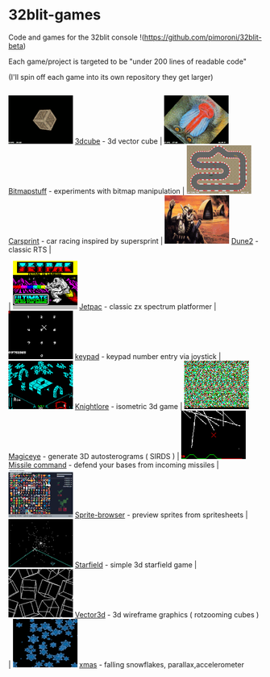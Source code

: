 # 32blit-games
Code and games for the 32blit console  !(https://github.com/pimoroni/32blit-beta)

Each game/project is targeted to be "under 200 lines of readable code"

(I'll spin off each game into its own repository they get larger)


|              |    |
:-------------------------:|:-------------------------:
![](/3dcube/splash.png)
[3dcube](3dcube) - 3d vector cube 
|
![](/bitmapstuff/splash.png)
[Bitmapstuff](/bitmapstuff) - experiments with bitmap manipulation
|
![](/carsprint/splash.png)
[Carsprint](carsprint) - car racing inspired by supersprint
|
![](https://raw.githubusercontent.com/mikerr/32blit-games/master/dune2/splash.png)
[Dune2](https://github.com/mikerr/32blit-games/tree/master/dune2) - classic RTS
|

|
![](https://raw.githubusercontent.com/mikerr/32blit-games/master/jetpac/splash.png)
[Jetpac](https://github.com/mikerr/32blit-games/tree/master/jetpac) - classic zx spectrum platformer
|
![](https://raw.githubusercontent.com/mikerr/32blit-games/master/keypad/splash.png)
[keypad](https://github.com/mikerr/32blit-games/tree/master/keypad) - keypad number entry via joystick
|
![](https://raw.githubusercontent.com/mikerr/32blit-games/master/knightlore/splash.png)
[Knightlore](https://github.com/mikerr/32blit-games/tree/master/knightlore) - isometric 3d game 
|
![](https://raw.githubusercontent.com/mikerr/32blit-games/master/magiceye/splash.png)
[Magiceye](https://github.com/mikerr/32blit-games/tree/master/magiceye) - generate 3D autosterograms ( SIRDS )
|
![](https://raw.githubusercontent.com/mikerr/32blit-games/master/missile/splash.png)
[Missile command](https://github.com/mikerr/32blit-games/tree/master/missile) - defend your bases from incoming missiles
|
![](https://raw.githubusercontent.com/mikerr/32blit-games/master/sprite-browser/splash.png)
[Sprite-browser](https://github.com/mikerr/32blit-games/tree/master/sprite-browser) - preview sprites from spritesheets
|
![](https://raw.githubusercontent.com/mikerr/32blit-games/master/starfield/splash.png)
[Starfield](https://github.com/mikerr/32blit-games/tree/master/starfield) - simple 3d starfield game 
|
![](https://raw.githubusercontent.com/mikerr/32blit-games/master/vector3d/splash.png)
[Vector3d](https://github.com/mikerr/32blit-games/tree/master/vector3d) - 3d wireframe graphics  ( rotzooming cubes )
|
![](https://raw.githubusercontent.com/mikerr/32blit-games/master/xmas/splash.png)
[xmas](https://github.com/mikerr/32blit-games/tree/master/xmas) - falling snowflakes, parallax,accelerometer
